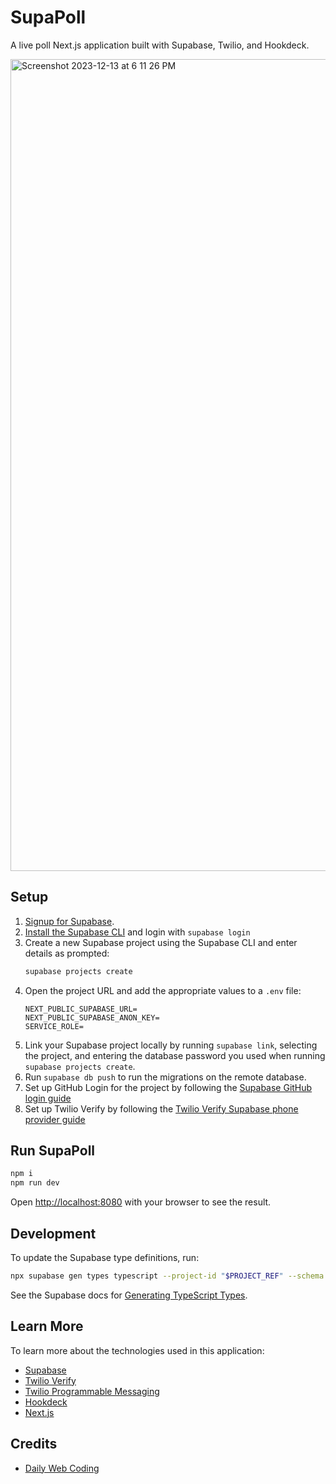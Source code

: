 # SupaPoll

A live poll Next.js application built with Supabase, Twilio, and Hookdeck.

<img width="1299" alt="Screenshot 2023-12-13 at 6 11 26 PM" src="https://github.com/Chensokheng/next-supabase-vote/assets/52232579/614c6d64-80f1-43ee-a5fb-288f27b581da">

## Setup

1. [Signup for Supabase](https://supabase.com/dashboard/sign-up).
2. [Install the Supabase CLI](https://supabase.com/docs/guides/cli/getting-started) and login with `supabase login`
3. Create a new Supabase project using the Supabase CLI and enter details as prompted:
   ```bash
   supabase projects create
   ```
4. Open the project URL and add the appropriate values to a `.env` file:
   ```
   NEXT_PUBLIC_SUPABASE_URL=
   NEXT_PUBLIC_SUPABASE_ANON_KEY=
   SERVICE_ROLE=
   ```
5. Link your Supabase project locally by running `supabase link`, selecting the project, and entering the database password you used when running `supabase projects create`.
6. Run `supabase db push` to run the migrations on the remote database.
7. Set up GitHub Login for the project by following the [Supabase GitHub login guide](https://supabase.com/docs/guides/auth/social-login/auth-github)
8. Set up Twilio Verify by following the [Twilio Verify Supabase phone provider guide](https://supabase.com/docs/guides/auth/phone-login/twilio#twilio-verify)

## Run SupaPoll

```bash
npm i
npm run dev
```

Open [http://localhost:8080](http://localhost:8080) with your browser to see the result.

## Development

To update the Supabase type definitions, run:

```bash
npx supabase gen types typescript --project-id "$PROJECT_REF" --schema public > lib/types/supabase.ts
```

See the Supabase docs for [Generating TypeScript Types](https://supabase.com/docs/guides/api/rest/generating-types).

## Learn More

To learn more about the technologies used in this application:

- [Supabase](https://supabase.com?ref=github-supapoll)
- [Twilio Verify](https://www.twilio.com/docs/verify?ref=github-supapoll)
- [Twilio Programmable Messaging](https://www.twilio.com/docs/messaging?ref=github-supapoll)
- [Hookdeck](https://hookdeck.com?ref=github-supapoll)
- [Next.js](https://nextjs.org?ref=github-supapoll)

## Credits

- [Daily Web Coding](https://www.patreon.com/dailywebcoding)
